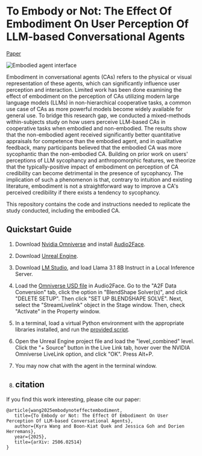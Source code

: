 # To Embody or Not: The Effect Of Embodiment On User Perception Of LLM-based Conversational Agents

[Paper](https://arxiv.org/abs/2506.02514)

![Embodied agent interface](images/interface_embodied.png)

Embodiment in conversational agents (CAs) refers to the physical or visual representation of these agents, which can significantly influence user perception and interaction. Limited work has been done examining the effect of embodiment on the perception of CAs utilizing modern large language models (LLMs) in non-hierarchical cooperative tasks, a common use case of CAs as more powerful models become widely available for general use. To bridge this research gap, we conducted a mixed-methods within-subjects study on how users perceive LLM-based CAs in cooperative tasks when embodied and non-embodied. The results show that the non-embodied agent received significantly better quantitative appraisals for competence than the embodied agent, and in qualitative feedback, many participants believed that the embodied CA was more sycophantic than the non-embodied CA. Building on prior work on users' perceptions of LLM sycophancy and anthropomorphic features, we theorize that the typically-positive impact of embodiment on perception of CA credibility can become detrimental in the presence of sycophancy. The implication of such a phenomenon is that, contrary to intuition and existing literature, embodiment is not a straightforward way to improve a CA's perceived credibility if there exists a tendency to sycophancy.

This repository contains the code and instructions needed to replicate the study conducted, including the embodied CA.

## Quickstart Guide

1. Download [Nvidia Omniverse](https://developer.nvidia.com/omniverse) and install [Audio2Face](https://docs.omniverse.nvidia.com/audio2face/latest/overview.html).
2. Download [Unreal Engine](https://www.unrealengine.com/en-US/download).
3. Download [LM Studio](https://lmstudio.ai/), and load Llama 3.1 8B Instruct in a Local Inference Server.
4. Load the [Omniverse USD file](embodied_assets/audio2face.usd) in Audio2Face. Go to the "A2F Data Conversion" tab, click the option in "BlendShape Solver(s)", and click "DELETE SETUP". Then click "SET UP BLENDSHAPE SOLVE". Next, select the "StreamLivelink" object in the Stage window. Then, check "Activate" in the Property window.
5. In a terminal, load a virtual Python environment with the appropriate libraries installed, and run the [provided script](scripts/MainScript_desert_voice.py).
6. Open the Unreal Engine project file and load the "level_combined" level. Click the "+ Source" button in the Live Link tab, hover over the NVIDIA Omniverse LiveLink option, and click "OK". Press Alt+P.
7. You may now chat with the agent in the terminal window.

8. ## citation

If you find this work interesting, please cite our paper: 

   ```
   @article{wang2025embodynoteffectembodiment,
      title={To Embody or Not: The Effect Of Embodiment On User Perception Of LLM-based Conversational Agents}, 
      author={Kyra Wang and Boon-Kiat Quek and Jessica Goh and Dorien Herremans},
      year={2025},
      title={arXiv: 2506.02514}
}
   ```

